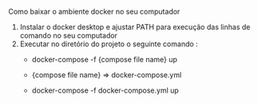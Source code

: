 Como baixar o ambiente docker no seu computador
1. Instalar o docker desktop e ajustar PATH para execução das linhas de comando no seu computador
2. Executar no diretório do projeto o seguinte comando : </br> 
   * docker-compose -f {compose file name} up </br>
   
   * {compose file name} => docker-compose.yml </br>
   
   * docker-compose -f docker-compose.yml up </br>
